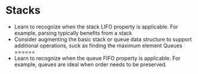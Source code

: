 Stacks
======
* Learn to recognize when the stack LIFO property is applicable.  For example, parsing typically benefits from a stack
* Consider augmenting the basic stack or queue data structure to support additional operations, suck as finding the maximum element
Queues
======
* Learn to recognize when the queue FIFO property is applicable. For example, queues are ideal when order needs to be preserved.